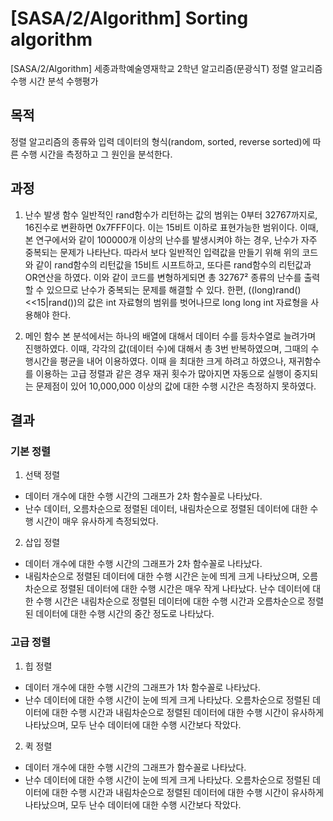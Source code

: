 # [SASA/2/Algorithm] Sorting algorithm
[SASA/2/Algorithm] 세종과학예술영재학교 2학년 알고리즘(문광식T) 정렬 알고리즘 수행 시간 분석 수행평가

## 목적
정렬 알고리즘의 종류와 입력 데이터의 형식(random, sorted, reverse sorted)에 따른 수행 시간을 측정하고 그 원인을 분석한다.

## 과정
1. 난수 발생 함수
 일반적인 rand함수가 리턴하는 값의 범위는 0부터 32767까지로, 16진수로 변환하면 0x7FFF이다. 이는 15비트 이하로 표현가능한 범위이다. 이때, 본 연구에서와 같이 100000개 이상의 난수를 발생시켜야 하는 경우, 난수가 자주 중복되는 문제가 나타난다. 따라서 보다 일반적인 입력값을 만들기 위해 위의 코드와 같이 rand함수의 리턴값을 15비트 시프트하고, 또다른 rand함수의 리턴값과 OR연산을 하였다. 이와 같이 코드를 변형하게되면 총 32767² 종류의 난수를 출력할 수 있으므로 난수가 중복되는 문제를 해결할 수 있다. 한편, ((long)rand()<<15|rand())의 값은 int 자료형의 범위를 벗어나므로 long long int 자료형을 사용해야 한다.

2. 메인 함수
 본 분석에서는 하나의 배열에 대해서 데이터 수를 등차수열로 늘려가며 진행하였다. 이때, 각각의 값(데이터 수)에 대해서 총 3번 반복하였으며, 그때의 수행시간을 평균을 내어 이용하였다.
 이때 을 최대한 크게 하려고 하였으나, 재귀함수를 이용하는 고급 정렬과 같은 경우 재귀 횟수가 많아지면 자동으로 실행이 중지되는 문제점이 있어 10,000,000 이상의 값에 대한 수행 시간은 측정하지 못하였다.

## 결과
### 기본 정렬
1. 선택 정렬
+ 데이터 개수에 대한 수행 시간의 그래프가 2차 함수꼴로 나타났다. 
+ 난수 데이터, 오름차순으로 정렬된 데이터, 내림차순으로 정렬된 데이터에 대한 수행 시간이 매우 유사하게 측정되었다.
2. 삽입 정렬
+ 데이터 개수에 대한 수행 시간의 그래프가 2차 함수꼴로 나타났다. 
+ 내림차순으로 정렬된 데이터에 대한 수행 시간은 눈에 띄게 크게 나타났으며, 오름차순으로 정렬된 데이터에 대한 수행 시간은 매우 작게 나타났다. 난수 데이터에 대한 수행 시간은 내림차순으로 정렬된 데이터에 대한 수행 시간과 오름차순으로 정렬된 데이터에 대한 수행 시간의 중간 정도로 나타났다.

### 고급 정렬
1. 힙 정렬
+ 데이터 개수에 대한 수행 시간의 그래프가 1차 함수꼴로 나타났다. 
+ 난수 데이터에 대한 수행 시간이 눈에 띄게 크게 나타났다. 오름차순으로 정렬된 데이터에 대한 수행 시간과 내림차순으로 정렬된 데이터에 대한 수행 시간이 유사하게 나타났으며, 모두 난수 데이터에 대한 수행 시간보다 작았다.
2. 퀵 정렬
+ 데이터 개수에 대한 수행 시간의 그래프가  함수꼴로 나타났다. 
+ 난수 데이터에 대한 수행 시간이 눈에 띄게 크게 나타났다. 오름차순으로 정렬된 데이터에 대한 수행 시간과 내림차순으로 정렬된 데이터에 대한 수행 시간이 유사하게 나타났으며, 모두 난수 데이터에 대한 수행 시간보다 작았다.
